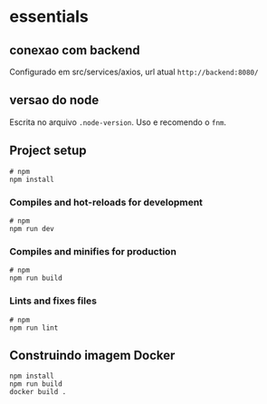 # essentials

## conexao com backend
Configurado em src/services/axios, url atual `http://backend:8080/`

## versao do node
Escrita no arquivo `.node-version`. Uso e recomendo o `fnm`.

## Project setup

```
# npm
npm install
```

### Compiles and hot-reloads for development

```
# npm
npm run dev
```

### Compiles and minifies for production

```
# npm
npm run build
```

### Lints and fixes files

```
# npm
npm run lint
```

## Construindo imagem Docker
```
npm install
npm run build
docker build .
```
